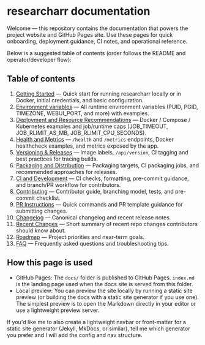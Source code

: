 # researcharr documentation

Welcome — this repository contains the documentation that powers the project website and GitHub Pages site. Use these pages for quick onboarding, deployment guidance, CI notes, and operational reference.

Below is a suggested table of contents (order follows the README and operator/developer flow):

## Table of contents

1. [Getting Started](Getting-Started.md) — Quick start for running researcharr locally or in Docker, initial credentials, and basic configuration.
2. [Environment variables](Environment-Variables.md) — All runtime environment variables (PUID, PGID, TIMEZONE, WEBUI_PORT, and more) with examples.
3. [Deployment and Resource Recommendations](Deployment-and-Resources.md) — Docker / Compose / Kubernetes examples and job/runtime caps (JOB_TIMEOUT, JOB_RLIMIT_AS_MB, JOB_RLIMIT_CPU_SECONDS).
4. [Health and Metrics](Health-and-Metrics.md) — `/health` and `/metrics` endpoints, Docker healthcheck examples, and metrics exposed by the app.
5. [Versioning & Releases](Versioning.md) — Image labels, `/api/version`, CI tagging and best practices for tracing builds.
6. [Packaging and Distribution](Packaging-and-Distribution.md) — Packaging targets, CI packaging jobs, and recommended approaches for releases.
7. [CI and Development](CI-and-Development.md) — CI checks, formatting, pre-commit guidance, and branch/PR workflow for contributors.
8. [Contributing](Contributing.md) — Contributor guide, branching model, tests, and pre-commit checklist.
9. [PR Instructions](PR_INSTRUCTIONS.txt) — Quick commands and PR template guidance for submitting changes.
10. [Changelog](Changelog.md) — Canonical changelog and recent release notes.
11. [Recent Changes](Recent-Changes.md) — Short summary of recent repo changes contributors should know about.
12. [Roadmap](Roadmap.md) — Project priorities and near-term goals.
13. [FAQ](FAQ.md) — Frequently asked questions and troubleshooting tips.

## How this page is used

- GitHub Pages: The `docs/` folder is published to GitHub Pages. `index.md` is the landing page used when the docs site is served from this folder.
- Local preview: You can preview the site locally by running a static site preview (or building the docs with a static site generator if you use one). The simplest preview is to open the Markdown directly in your editor or use a lightweight preview server.

If you'd like me to also create a lightweight navbar or front-matter for a static site generator (Jekyll, MkDocs, or similar), tell me which generator you prefer and I will add the config and nav structure.
